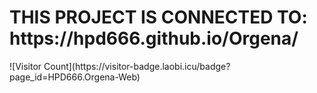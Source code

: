 <h1>THIS PROJECT IS CONNECTED TO: https://hpd666.github.io/Orgena/</h1>
![Visitor Count](https://visitor-badge.laobi.icu/badge?page_id=HPD666.Orgena-Web)
